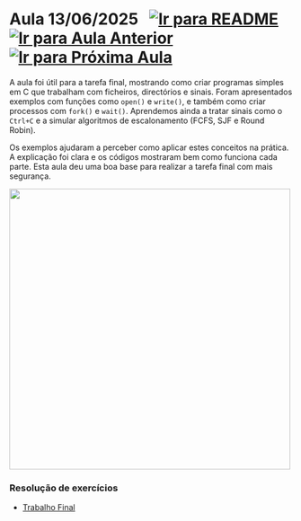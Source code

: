 # Aula 13/06/2025 &nbsp; [![Ir para README](https://img.shields.io/badge/Indice-Verde?style=for-the-badge)](../README.md#indice) &nbsp; [![Ir para Aula Anterior](https://img.shields.io/badge/Anterior-Aula%2012-007ACC?style=for-the-badge)](../aulas/04-06-2025.md) [![Ir para Próxima Aula](https://img.shields.io/badge/Próxima-Aula%2014-007ACC?style=for-the-badge)](../aulas/16-06-2025.md)



<p>
  A aula foi útil para a tarefa final, mostrando como criar programas simples em C que trabalham com ficheiros, directórios e sinais. Foram apresentados exemplos com funções como <code>open()</code> e <code>write()</code>, e também como criar processos com <code>fork()</code> e <code>wait()</code>. Aprendemos ainda a tratar sinais como o <code>Ctrl+C</code> e a simular algoritmos de escalonamento (FCFS, SJF e Round Robin).
</p>

<p>
  Os exemplos ajudaram a perceber como aplicar estes conceitos na prática. A explicação foi clara e os códigos mostraram bem como funciona cada parte. Esta aula deu uma boa base para realizar a tarefa final com mais segurança.
</p>



<img src="https://github.com/user-attachments/assets/71ad3cea-f2f4-4f95-b474-9d0317750dbd" width="500" />


### Resolução de exercícios

- [Trabalho Final](../fichas/trabalho_final.pdf)
